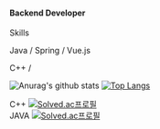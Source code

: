 #### Backend Developer 
   
Skills 
    
Java / Spring / Vue.js   
   
C++ /  

![Anurag's github stats](https://github-readme-stats.vercel.app/api?username=HelloNaks&show_icons=true&theme=synthwave)
[![Top Langs](https://github-readme-stats.vercel.app/api/top-langs/?username=HelloNaks&layout=compact)](https://github.com/HelloNaks/github-readme-stats)

C++
[![Solved.ac프로필](http://mazassumnida.wtf/api/v2/generate_badge?boj=naks)](https://solved.ac/naks)
<br>
JAVA
[![Solved.ac프로필](http://mazassumnida.wtf/api/v2/generate_badge?boj=krh963852)](https://solved.ac/krh963852)
 
<!--
**HelloNaks/HelloNaks** is a ✨ _special_ ✨ repository because its `README.md` (this file) appears on your GitHub profile.

Here are some ideas to get you started:

- 🔭 I’m currently working on ...
- 🌱 I’m currently learning ...
- 👯 I’m looking to collaborate on ...
- 🤔 I’m looking for help with ...
- 💬 Ask me about ...
- 📫 How to reach me: ...
- 😄 Pronouns: ...
- ⚡ Fun fact: ...
-->
